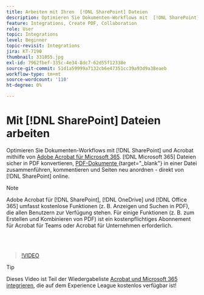 ```yaml
---
title: Arbeiten mit Ihren  [!DNL SharePoint] Dateien
description: Optimieren Sie Dokumenten-Workflows mit  [!DNL SharePoint]  und Acrobat mithilfe von Adobe Acrobat für  [!DNL Microsoft 365]
feature: Integrations, Create PDF, Collaboration
role: User
topic: Integrations
level: Beginner
topic-revisit: Integrations
jira: KT-7190
thumbnail: 331855.jpg
exl-id: 7962fbef-335c-4e34-8dc7-62d55f12338e
source-git-commit: 51d1a59999a7132cb6e47351cc39a93d9a38eaeb
workflow-type: tm+mt
source-wordcount: '110'
ht-degree: 0%

---
```


# Mit [!DNL SharePoint] Dateien arbeiten

Optimieren Sie Dokumenten-Workflows mit [!DNL SharePoint] und Acrobat mithilfe von [Adobe Acrobat für Microsoft 365](https://appsource.microsoft.com/en-us/product/web-apps/adobeinc.adobe-document-cloud-pdf?tab=Overview). [!DNL Microsoft 365] Dateien sicher in PDF konvertieren, [PDF-Dokumente ](https://www.adobe.com/acrobat/online/merge-pdf.html){target="_blank"} in einer Datei zusammenführen, kommentieren und Seiten neu anordnen - direkt von [!DNL SharePoint] online.

>[!NOTE]
>
>Adobe Acrobat für [!DNL SharePoint], [!DNL OneDrive] und [!DNL Office 365] umfasst kostenlose Funktionen (z. B. Anzeigen und Suchen in PDF), die allen Benutzern zur Verfügung stehen. Für einige Funktionen (z. B. zum Erstellen und Kombinieren von PDF) ist ein kostenpflichtiges Abonnement für Acrobat für Teams oder Acrobat für Unternehmen erforderlich.

<br> 

>[!VIDEO](https://video.tv.adobe.com/v/3415787?quality=12&learn=on&hidetitle=true&captions=ger)

>[!TIP]
>
>Dieses Video ist Teil der Wiedergabeliste [Acrobat und Microsoft 365 integrieren](https://experienceleague.adobe.com/de/playlists/acrobat-integrate-microsoft-365), die auf dem Experience League kostenlos verfügbar ist!
